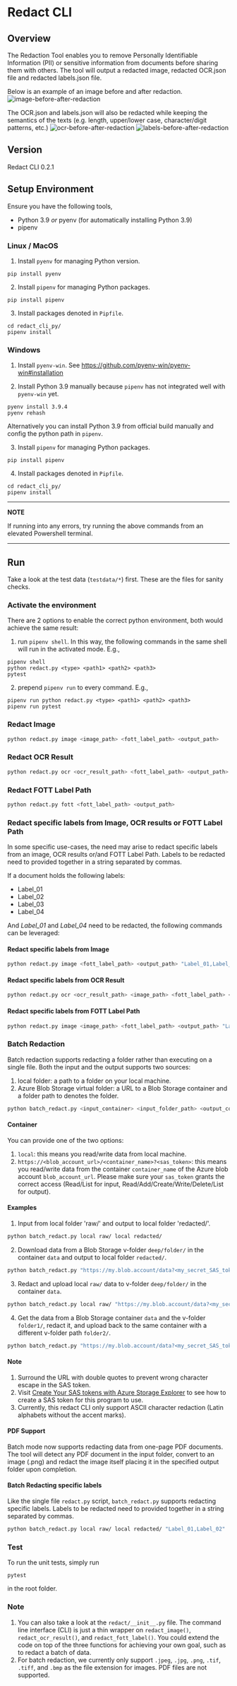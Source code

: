 # Redact CLI

## Overview
The Redaction Tool enables you to remove Personally Identifiable Information (PII) or sensitive information from documents before sharing them with others. The tool will output a redacted image, redacted OCR.json file and redacted labels.json file.

Below is an example of an image before and after redaction.
![image-before-after-redaction](./images/DL-before-after-redaction.png)

The OCR.json and labels.json will also be redacted while keeping the semantics of the texts (e.g. length, upper/lower case, character/digit patterns, etc.)
![ocr-before-after-redaction](./images/ocr-before-after-redaction.png)
![labels-before-after-redaction](./images/labels-before-after-redaction.png)

## Version
Redact CLI 0.2.1

## Setup Environment

Ensure you have the following tools,
- Python 3.9 _or_ pyenv (for automatically installing Python 3.9)
- pipenv

### Linux / MacOS

1. Install `pyenv` for managing Python version.

```
pip install pyenv
```

2. Install `pipenv` for managing Python packages.

```
pip install pipenv
```

3. Install packages denoted in `Pipfile`.
```
cd redact_cli_py/
pipenv install
```

### Windows

1. Install `pyenv-win`. See https://github.com/pyenv-win/pyenv-win#installation

2. Install Python 3.9 manually because `pipenv` has not integrated well with `pyenv-win` yet.

```
pyenv install 3.9.4
pyenv rehash
```

Alternatively you can install Python 3.9 from official build manually and config the python path in `pipenv`.

3. Install `pipenv` for managing Python packages.

```
pip install pipenv
```

4. Install packages denoted in `Pipfile`.
```
cd redact_cli_py/
pipenv install
```
---
**NOTE**

If running into any errors, try running the above commands from an elevated Powershell terminal.

---

## Run

Take a look at the test data (`testdata/*`) first. These are the files for sanity checks.

### Activate the environment

There are 2 options to enable the correct python environment, both would achieve the same result:

1. run `pipenv shell`. In this way, the following commands in the same shell will run in the activated mode. E.g.,
```
pipenv shell
python redact.py <type> <path1> <path2> <path3>
pytest
```

2. prepend `pipenv run` to every command. E.g.,
```
pipenv run python redact.py <type> <path1> <path2> <path3>
pipenv run pytest
```

### Redact Image

``` bash
python redact.py image <image_path> <fott_label_path> <output_path>
```

### Redact OCR Result

``` bash
python redact.py ocr <ocr_result_path> <fott_label_path> <output_path>
```

### Redact FOTT Label Path

``` bash
python redact.py fott <fott_label_path> <output_path>
```

### Redact specific labels from Image, OCR results or FOTT Label Path
In some specific use-cases, the need may arise to redact specific labels from an image, OCR results or/and FOTT Label Path.
Labels to be redacted need to provided together in a string separated by commas.

If a document holds the following labels:
- Label_01
- Label_02
- Label_03
- Label_04

And _Label_01_ and _Label_04_ need to be redacted, the following commands can be leveraged:

#### Redact specific labels from Image

``` bash
python redact.py image <fott_label_path> <output_path> "Label_01,Label_04"
```
#### Redact specific labels from OCR Result

``` bash
python redact.py ocr <ocr_result_path> <image_path> <fott_label_path> <output_path> "Label_01,Label_04"
```
#### Redact specific labels from FOTT Label Path

``` bash
python redact.py image <image_path> <fott_label_path> <output_path> "Label_01,Label_04"
```

### Batch Redaction
Batch redaction supports redacting a folder rather than executing on a single file. Both the input and the output supports two sources:
1. local folder: a path to a folder on your local machine.
2. Azure Blob Storage virtual folder: a URL to a Blob Storage container and a folder path to denotes the folder.

``` bash
python batch_redact.py <input_container> <input_folder_path> <output_container> <output_folder_path>
```

#### Container
You can provide one of the two options:
1. `local`: this means you read/write data from local machine.
2. `https://<blob_account_url>/<container_name>?<sas_token>`: this means you read/write data from the container `container_name` of the Azure blob account `blob_account_url`. Please make sure your `sas_token` grants the correct access (Read/List for input, Read/Add/Create/Write/Delete/List for output).

#### Examples

1. Input from local folder 'raw/' and output to local folder 'redacted/'.
``` bash
python batch_redact.py local raw/ local redacted/
```

2. Download data from a Blob Storage v-folder `deep/folder/` in the container `data` and output to local folder `redacted/`.
``` bash
python batch_redact.py "https://my.blob.account/data?<my_secret_SAS_token>" deep/folder/ local redacted/
```

3. Redact and upload local `raw/` data to v-folder `deep/folder/` in the container `data`.
``` bash
python batch_redact.py local raw/ "https://my.blob.account/data?<my_secret_SAS_token>" deep/folder/
```

4. Get the data from a Blob Storage container `data` and the v-folder `folder1/`, redact it, and upload back to the same container with a different v-folder path `folder2/`.
``` bash
python batch_redact.py "https://my.blob.account/data?<my_secret_SAS_token>" folder1/ "https://my.blob.account/data?<my_secret_SAS_token>" folder2/
```

#### Note

1. Surround the URL with double quotes to prevent wrong character escape in the SAS token.
2. Visit [Create Your SAS tokens with Azure Storage Explorer](https://docs.microsoft.com/en-us/azure/cognitive-services/translator/document-translation/create-sas-tokens?tabs=Containers) to see how to create a SAS token for this program to use.
3. Currently, this redact CLI only support ASCII character redaction (Latin alphabets without the accent marks).

#### PDF Support

Batch mode now supports redacting data from one-page PDF documents. The tool will detect any PDF document in the input folder, convert to an image (.png) and redact the image itself placing it in the specified output folder upon completion.

#### Batch Redacting specific labels

Like the single file `redact.py` script, `batch_redact.py` supports redacting specific labels. Labels to be redacted need to provided together in a string separated by commas.
``` bash
python batch_redact.py local raw/ local redacted/ "Label_01,Label_02"
```


### Test

To run the unit tests, simply run

```
pytest
```

in the root folder.

### Note

1. You can also take a look at the `redact/__init__.py` file. The command line interface (CLI) is just a thin wrapper on `redact_image()`, `redact_ocr_result()`, and `redact_fott_label()`. You could extend the code on top of the three functions for achieving your own goal, such as to redact a batch of data.
2. For batch redaction, we currently only support `.jpeg`, `.jpg`, `.png`, `.tif`, `.tiff`, and `.bmp` as the file extension for images. PDF files are not supported.
